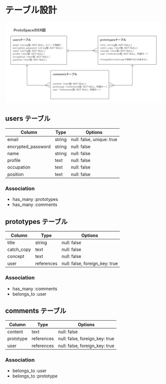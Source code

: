 # テーブル設計

![ER図](public/78eba31af2338b5ce8df1e10fd1d5ea9.png)

## users テーブル
| Column | Type | Options |
| --- | --- | --- |
| email | string | null: false, unique: true |
| encrypted_password | string | null: false |
| name | string | null: false |
| profile | text | null: false  |
| occupation | text | null: false  |
| position | text | null: false  |
### Association
- has_many :prototypes
- has_many :comments

## prototypes テーブル
| Column | Type | Options |
| --- | --- | --- |
| title | string | null: false |
| catch_copy | text | null: false |
| concept | text | null: false |
| user | references | null: false, foreign_key: true |
### Association
- has_many :comments
- belongs_to :user

## comments テーブル
| Column | Type | Options |
| --- | --- | --- |
| content | text | null: false |
| prototype | references | null: false, foreign_key: true |
| user | references | null: false, foreign_key: true |
### Association
- belongs_to :user
- belongs_to :prototype